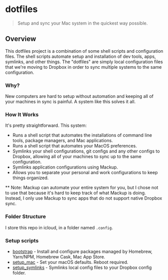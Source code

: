 # dotfiles
> Setup and sync your Mac system in the quickest way possible.

## Overview
This dotfiles project is a combination of some shell scripts and configuration files. The shell scripts automate setup and installation of dev tools, apps, symlinks, and other things. The "dotfiles" are simply local configuration files that we're moving to Dropbox in order to sync multiple systems to the same configuration.

### Why?
New computers are hard to setup without automation and keeping all of your machines in sync is painful. A system like this solves it all.

### How It Works
It's pretty straightforward. This system:

* Runs a shell script that automates the installations of command line tools, package managers, and Mac applications.
* Runs a shell script that automates your MacOS preferences.
* Symlinks your shell configurations, git configs and any other configs to Dropbox, allowing all of your machines to sync up to the same configuration.
* Symlinks application configurations using Mackup.
* Allows you to separate your personal and work configurations to keep things organized.

** Note: Mackup can automate your entire system for you, but I chose not to use that because it's hard to keep track of what Mackup is doing. Instead, I only use Mackup to sync apps that do not support native Dropbox sync.

### Folder Structure
I store this repo in icloud, in a folder named `.config`.

### Setup scripts

* [bootstrap](/dotfiles/scripts/bootstrap) - Install and configure packages managed by Homebrew, Yarn/NPM, Homebrew Cask, Mac App Store.
* [setup_mac](/dotfiles/scripts/setup_mac) - Set your macOS defaults. Reboot required.
* [setup_symlinks](/dotfiles/scripts/setup_symlinks) - Symlinks local config files to your Dropbox config folder.